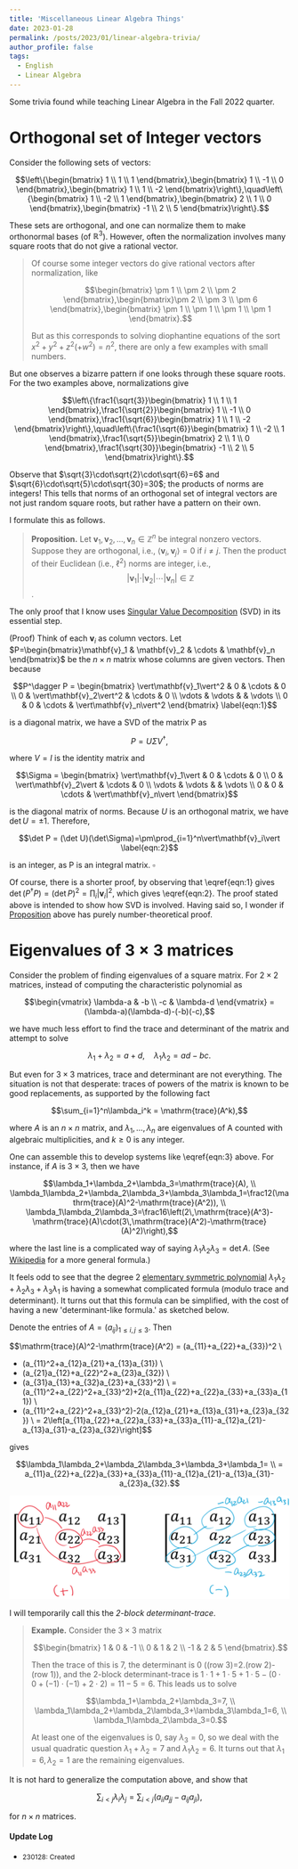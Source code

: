 ```yaml
---
title: 'Miscellaneous Linear Algebra Things'
date: 2023-01-28
permalink: /posts/2023/01/linear-algebra-trivia/
author_profile: false
tags:
  - English
  - Linear Algebra
---
```


Some trivia found while teaching Linear Algebra in the Fall 2022 quarter.

# Orthogonal set of Integer vectors

Consider the following sets of vectors:

$$\left\{\begin{bmatrix} 1 \\ 1 \\ 1 \end{bmatrix},\begin{bmatrix} 1 \\ -1 \\ 0 \end{bmatrix},\begin{bmatrix} 1 \\ 1 \\ -2 \end{bmatrix}\right\},\quad\left\{\begin{bmatrix} 1 \\ -2 \\ 1 \end{bmatrix},\begin{bmatrix} 2 \\ 1 \\ 0 \end{bmatrix},\begin{bmatrix} -1 \\ 2 \\ 5 \end{bmatrix}\right\}.$$

These sets are orthogonal, and one can normalize them to make orthonormal bases (of $\mathbb{R}^3$). However, often the normalization involves many square roots that do not give a rational vector.

 > Of course some integer vectors do give rational vectors after normalization, like
 >
 > $$\begin{bmatrix} \pm 1 \\ \pm 2 \\ \pm 2 \end{bmatrix},\begin{bmatrix}\pm 2 \\ \pm 3 \\ \pm 6 \end{bmatrix},\begin{bmatrix} \pm 1 \\ \pm 1 \\ \pm 1 \\ \pm 1 \end{bmatrix}.$$
 >
 > But as this corresponds to solving diophantine equations of the sort $x^2+y^2+z^2(+w^2)=n^2$, there are only a few examples with small numbers.

But one observes a bizarre pattern if one looks through these square roots. For the two examples above, normalizations give

$$\left\{\frac1{\sqrt{3}}\begin{bmatrix} 1 \\ 1 \\ 1 \end{bmatrix},\frac1{\sqrt{2}}\begin{bmatrix} 1 \\ -1 \\ 0 \end{bmatrix},\frac1{\sqrt{6}}\begin{bmatrix} 1 \\ 1 \\ -2 \end{bmatrix}\right\},\quad\left\{\frac1{\sqrt{6}}\begin{bmatrix} 1 \\ -2 \\ 1 \end{bmatrix},\frac1{\sqrt{5}}\begin{bmatrix} 2 \\ 1 \\ 0 \end{bmatrix},\frac1{\sqrt{30}}\begin{bmatrix} -1 \\ 2 \\ 5 \end{bmatrix}\right\}.$$

Observe that $\sqrt{3}\cdot\sqrt{2}\cdot\sqrt{6}=6$ and $\sqrt{6}\cdot\sqrt{5}\cdot\sqrt{30}=30$; the products of norms are integers! This tells that norms of an orthogonal set of integral vectors are not just random square roots, but rather have a pattern on their own.

I formulate this as follows.

 > <b id="prop1">Proposition.</b> Let $\mathbf{v}_1,\mathbf{v}_2,\ldots,\mathbf{v}_n\in\mathbb{Z}^n$ be integral nonzero vectors. Suppose they are orthogonal, i.e., $\langle\mathbf{v}_i,\mathbf{v}_j\rangle=0$ if $i\neq j$. Then the product of their Euclidean (i.e., $\ell^2$) norms are integer, i.e., $$\vert\mathbf{v}_1\vert\cdot\vert\mathbf{v}_2\vert\cdots\vert\mathbf{v}_n\vert\in\mathbb{Z}$$.

The only proof that I know uses [Singular Value Decomposition](https://en.wikipedia.org/wiki/Singular_value_decomposition) (SVD) in its essential step.

(Proof) Think of each $\mathbf{v}_i$ as column vectors. Let $P=\begin{bmatrix}\mathbf{v}_1 & \mathbf{v}_2 & \cdots & \mathbf{v}_n \end{bmatrix}$ be the $n\times n$ matrix whose columns are given vectors. Then because

$$P^\dagger P = \begin{bmatrix} \vert\mathbf{v}_1\vert^2 & 0 & \cdots & 0 \\ 0 & \vert\mathbf{v}_2\vert^2 & \cdots & 0 \\ \vdots & \vdots & & \vdots \\ 0 & 0 & \cdots & \vert\mathbf{v}_n\vert^2 \end{bmatrix} \label{eqn:1}$$

is a diagonal matrix, we have a SVD of the matrix P as

$$P = U\Sigma V^\dagger,$$

where $V=I$ is the identity matrix and

$$\Sigma = \begin{bmatrix} \vert\mathbf{v}_1\vert & 0 & \cdots & 0 \\ 0 & \vert\mathbf{v}_2\vert & \cdots & 0 \\ \vdots & \vdots & & \vdots \\ 0 & 0 & \cdots & \vert\mathbf{v}_n\vert \end{bmatrix}$$

is the diagonal matrix of norms. Because $U$ is an orthogonal matrix, we have $\det U=\pm 1$. Therefore,

$$\det P = (\det U)(\det\Sigma)=\pm\prod_{i=1}^n\vert\mathbf{v}_i\vert \label{eqn:2}$$

is an integer, as P is an integral matrix. $\square$

Of course, there is a shorter proof, by observing that \eqref{eqn:1} gives $\det(P^\dagger P)=(\det P)^2=\prod_i\vert\mathbf{v}_i\vert^2$, which gives \eqref{eqn:2}. The proof stated above is intended to show how SVD is involved. Having said so, I wonder if <a href="#prop1">Proposition</a> above has purely number-theoretical proof.

# Eigenvalues of $3\times 3$ matrices

Consider the problem of finding eigenvalues of a square matrix. For $2\times 2$ matrices, instead of computing the characteristic polynomial as

$$\begin{vmatrix} \lambda-a & -b \\ -c & \lambda-d \end{vmatrix} = (\lambda-a)(\lambda-d)-(-b)(-c),$$

we have much less effort to find the trace and determinant of the matrix and attempt to solve

$$\lambda_1+\lambda_2=a+d,\quad \lambda_1\lambda_2=ad-bc.\label{eqn:3}$$

But even for $3\times 3$ matrices, trace and determinant are not everything. The situation is not that desperate: traces of powers of the matrix is known to be good replacements, as supported by the following fact

$$\sum_{i=1}^n\lambda_i^k = \mathrm{trace}(A^k),$$

where $A$ is an $n\times n$ matrix, and $\lambda_1,\ldots,\lambda_n$ are eigenvalues of A counted with algebraic multiplicities, and $k\geq 0$ is any integer.

One can assemble this to develop systems like \eqref{eqn:3} above. For instance, if $A$ is $3\times 3$, then we have

$$\lambda_1+\lambda_2+\lambda_3=\mathrm{trace}(A), \\
\lambda_1\lambda_2+\lambda_2\lambda_3+\lambda_3\lambda_1=\frac12(\mathrm{trace}(A)^2-\mathrm{trace}(A^2)), \\
\lambda_1\lambda_2\lambda_3=\frac16\left(2\,\mathrm{trace}(A^3)-\mathrm{trace}(A)\cdot(3\,\mathrm{trace}(A^2)-\mathrm{trace}(A)^2)\right),$$

where the last line is a complicated way of saying $\lambda_1\lambda_2\lambda_3=\det A$. (See [Wikipedia](https://en.wikipedia.org/wiki/Characteristic_polynomial#Properties) for a more general formula.)

It feels odd to see that the degree 2 [elementary symmetric polynomial](https://en.wikipedia.org/wiki/Elementary_symmetric_polynomial) $\lambda_1\lambda_2+\lambda_2\lambda_3+\lambda_3\lambda_1$ is having a somewhat complicated formula (modulo trace and determinant). It turns out that this formula can be simplified, with the cost of having a new 'determinant-like formula.' as sketched below.

Denote the entries of $A=(a_{ij})_{1\leq i,j\leq 3}$. Then

$$\mathrm{trace}(A)^2-\mathrm{trace}(A^2) =  (a_{11}+a_{22}+a_{33})^2 \\
- (a_{11}^2+a_{12}a_{21}+a_{13}a_{31}) \\
- (a_{21}a_{12}+a_{22}^2+a_{23}a_{32}) \\
- (a_{31}a_{13}+a_{32}a_{23}+a_{33}^2) \\
= (a_{11}^2+a_{22}^2+a_{33}^2)+2(a_{11}a_{22}+a_{22}a_{33}+a_{33}a_{11}) \\
- (a_{11}^2+a_{22}^2+a_{33}^2)-2(a_{12}a_{21}+a_{13}a_{31}+a_{23}a_{32}) \\
= 2\left[a_{11}a_{22}+a_{22}a_{33}+a_{33}a_{11}-a_{12}a_{21}-a_{13}a_{31}-a_{23}a_{32}\right]$$

gives

$$\lambda_1\lambda_2+\lambda_2\lambda_3+\lambda_3+\lambda_1= \\ = a_{11}a_{22}+a_{22}a_{33}+a_{33}a_{11}-a_{12}a_{21}-a_{13}a_{31}-a_{23}a_{32}.$$

![2-block-det-tr](/images/230128-fig.png)

I will temporarily call this the *2-block determinant-trace*.

 > **Example.** Consider the $3\times 3$ matrix
 >
 > $$\begin{bmatrix} 1 & 0 & -1 \\ 0 & 1 & 2 \\ -1 & 2 & 5 \end{bmatrix}.$$
 >
 > Then the trace of this is 7, the determinant is 0 ((row 3)=2.(row 2)-(row 1)), and the 2-block determinant-trace is $1\cdot 1 + 1\cdot 5 + 1\cdot 5 - (0\cdot 0 + (-1)\cdot(-1) + 2\cdot 2) = 11-5=6$. This leads us to solve
 >
 > $$\lambda_1+\lambda_2+\lambda_3=7, \\ \lambda_1\lambda_2+\lambda_2\lambda_3+\lambda_3\lambda_1=6, \\ \lambda_1\lambda_2\lambda_3=0.$$
 >
 > At least one of the eigenvalues is 0, say $\lambda_3=0$, so we deal with the usual quadratic question $\lambda_1+\lambda_2=7$ and $\lambda_1\lambda_2=6$. It turns out that $\lambda_1=6,\lambda_2=1$ are the remaining eigenvalues.

It is not hard to generalize the computation above, and show that

$$\sum_{i<j}\lambda_i\lambda_j = \sum_{i<j}(a_{ii}a_{jj}-a_{ij}a_{ji}),$$

for $n\times n$ matrices.

#### Update Log
 * <span style="font-size:12px">230128: Created</span>

